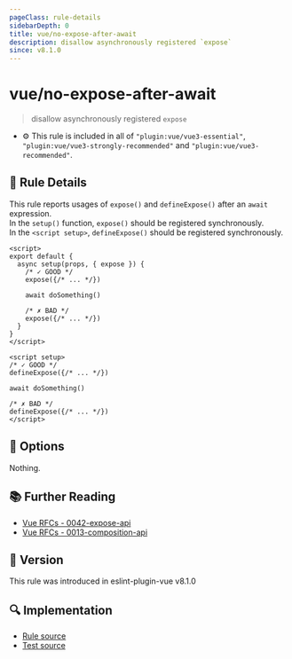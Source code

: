 ```yaml
---
pageClass: rule-details
sidebarDepth: 0
title: vue/no-expose-after-await
description: disallow asynchronously registered `expose`
since: v8.1.0
---
```

# vue/no-expose-after-await

> disallow asynchronously registered `expose`

- :gear: This rule is included in all of `"plugin:vue/vue3-essential"`, `"plugin:vue/vue3-strongly-recommended"` and `"plugin:vue/vue3-recommended"`.

## :book: Rule Details

This rule reports usages of `expose()` and `defineExpose()` after an `await` expression.  
In the `setup()` function, `expose()` should be registered synchronously.  
In the `<script setup>`, `defineExpose()` should be registered synchronously.

<eslint-code-block :rules="{'vue/no-expose-after-await': ['error']}">

```vue
<script>
export default {
  async setup(props, { expose }) {
    /* ✓ GOOD */
    expose({/* ... */})

    await doSomething()

    /* ✗ BAD */
    expose({/* ... */})
  }
}
</script>
```

</eslint-code-block>

<eslint-code-block :rules="{'vue/no-expose-after-await': ['error']}">

```vue
<script setup>
/* ✓ GOOD */
defineExpose({/* ... */})

await doSomething()

/* ✗ BAD */
defineExpose({/* ... */})
</script>
```

</eslint-code-block>

## :wrench: Options

Nothing.

## :books: Further Reading

- [Vue RFCs - 0042-expose-api](https://github.com/vuejs/rfcs/blob/master/active-rfcs/0042-expose-api.md)
- [Vue RFCs - 0013-composition-api](https://github.com/vuejs/rfcs/blob/master/active-rfcs/0013-composition-api.md)

## :rocket: Version

This rule was introduced in eslint-plugin-vue v8.1.0

## :mag: Implementation

- [Rule source](https://github.com/vuejs/eslint-plugin-vue/blob/master/lib/rules/no-expose-after-await.js)
- [Test source](https://github.com/vuejs/eslint-plugin-vue/blob/master/tests/lib/rules/no-expose-after-await.js)
